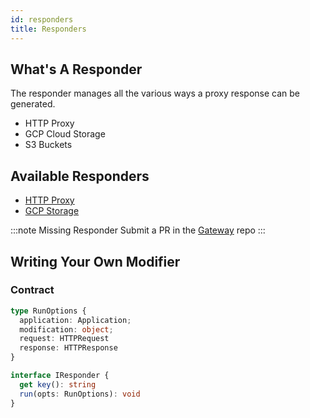```yaml
---
id: responders
title: Responders
---
```


## What's A Responder

The responder manages all the various ways a proxy response can be generated.

- HTTP Proxy
- GCP Cloud Storage
- S3 Buckets

## Available Responders

- [HTTP Proxy](https://git.eogresources.com/jmorlan/gateway/packages/responder-http)
- [GCP Storage](https://git.eogresources.com/jmorlan/gateway/packages/responder-gcp-bucket)

<!-- prettier-ignore -->
:::note Missing Responder
Submit a PR in the [Gateway](https://git.eogresources.com/jmorlan/gateway) repo
:::

## Writing Your Own Modifier

### Contract

```ts
type RunOptions {
  application: Application;
  modification: object;
  request: HTTPRequest
  response: HTTPResponse
}

interface IResponder {
  get key(): string
  run(opts: RunOptions): void
}
```
